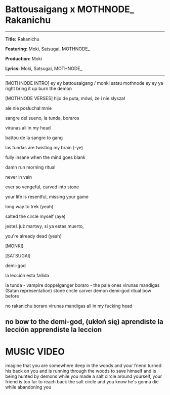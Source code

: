 # Battousaigang x MOTHNODE_ Rakanichu

---

**Title:** Rakanichu

**Featuring:** Moki, Satsugai, MOTHNODE_

**Production:** Moki

**Lyrics:** Moki, Satsugai, MOTHNODE_

---

[MOTHNODE INTRO]
ey ey
battousaigang / 
monki satsu mothnode
ey ey 
ya
right
bring it up
burn the demon

[MOTHNODE VERSES]
hijo de puta, mówi, że i nie słyszał

ale nie posłuchał mnie

sangre del sueno, la tunda, boraros 

virunas all in my head


battou de la sangre to gang 

las tundas are twisting my brain (-ye)  


fully insane when the mind goes blank 

damn run morning ritual

never in vain 


ever so vengeful, carved into stone

your life is resentful, missing your game 

long way to trek (yeah)

salted the circle myself (aye) 


jesteś już martwy, si ya estas muerto, 

you're already dead (yeah)


[MONKI]


[SATSUGAI]







demi-god

la lección esta fallida


la tunda - vampire doppelganger
boraro - the pale ones
virunas mandigas (Satan representation)
stone circle
carver
demon
demi-god
ritual
bow before


no rakanichu
boraro
virunas mandigas
all in my fucking head

no bow to the demi-god, (ukłoń się)
aprendiste la lección
apprendiste la leccion
----

# MUSIC VIDEO

imagine that you are somewhere deep in the woods and your friend turned his back on you and is running through the woods to save himself and is being hunted by demons while you made a salt circle around yourself, your friend is too far to reach back the salt circle and you know he's gonna die while abandoning you


  
